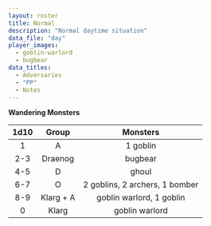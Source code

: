 ```yaml
---
layout: roster
title: Normal
description: "Normal daytime situation"
data_file: "day"
player_images:
  - goblin-warlord
  - bugbear
data_titles:
  - Adversaries
  - "PP"
  - Notes
---
```

**Wandering Monsters**

1d10 | Group | Monsters
:-:|:-:|:-:
1 | A | 1 goblin
2-3 | Draenog | bugbear
4-5 | D | ghoul
6-7 | O | 2 goblins, 2 archers, 1 bomber
8-9 | Klarg + A | goblin warlord, 1 goblin
0 | Klarg | goblin warlord
